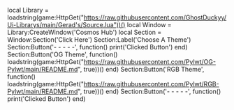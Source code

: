 local Library = loadstring(game:HttpGet("https://raw.githubusercontent.com/GhostDuckyy/Ui-Librarys/main/Gerad's/Source.lua"))()
local Window = Library:CreateWindow('Cosmos Hub')
local Section = Window:Section('Click Here')
Section:Label('Choose A Theme')
Section:Button('- - - - -', function()
    print('Clicked Button')
end)
Section:Button('OG Theme', function()
    loadstring(game:HttpGet("https://raw.githubusercontent.com/Pylwt/OG-Pylwt/main/README.md", true))()
end)
Section:Button('RGB Theme', function()
    loadstring(game:HttpGet("https://raw.githubusercontent.com/Pylwt/RGB-Pylwt/main/README.md", true))()
end)
Section:Button('- - - - -', function()
    print('Clicked Button')
end)
